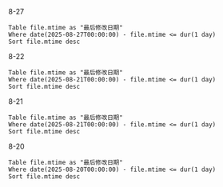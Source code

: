 
8-27

```dataview
Table file.mtime as "最后修改日期"
Where date(2025-08-27T00:00:00) - file.mtime <= dur(1 day)
Sort file.mtime desc
```

8-22

```dataview
Table file.mtime as "最后修改日期"
Where date(2025-08-21T00:00:00) - file.mtime <= dur(1 day)
Sort file.mtime desc
```


8-21

```dataview
Table file.mtime as "最后修改日期"
Where date(2025-08-21T00:00:00) - file.mtime <= dur(1 day)
Sort file.mtime desc
```

8-20
```dataview
Table file.mtime as "最后修改日期"
Where date(2025-08-20T00:00:00) - file.mtime <= dur(1 day)
Sort file.mtime desc
```

